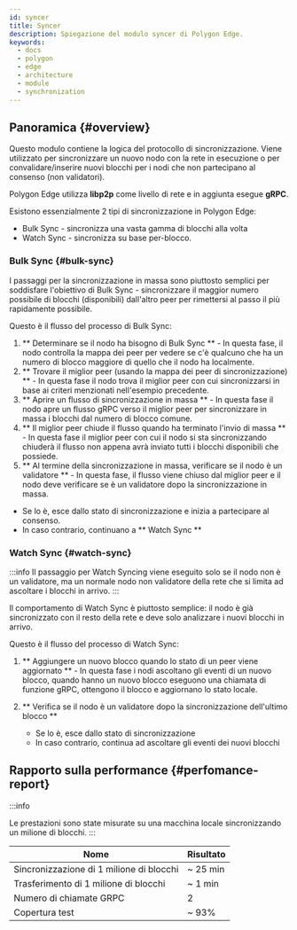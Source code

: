 ```yaml
---
id: syncer
title: Syncer
description: Spiegazione del modulo syncer di Polygon Edge.
keywords:
  - docs
  - polygon
  - edge
  - architecture
  - module
  - synchronization
---
```


## Panoramica {#overview}

Questo modulo contiene la logica del protocollo di sincronizzazione. Viene utilizzato per sincronizzare un nuovo nodo con la rete in esecuzione o per convalidare/inserire nuovi blocchi per i nodi che non partecipano al consenso (non validatori).

Polygon Edge utilizza **libp2p** come livello di rete e in aggiunta esegue **gRPC**.

Esistono essenzialmente 2 tipi di sincronizzazione in Polygon Edge:
* Bulk Sync - sincronizza una vasta gamma di blocchi alla volta
* Watch Sync - sincronizza su base per-blocco.

### Bulk Sync {#bulk-sync}

I passaggi per la sincronizzazione in massa sono piuttosto semplici per soddisfare l'obiettivo di Bulk Sync - sincronizzare il maggior numero possibile di blocchi (disponibili) dall'altro peer per rimettersi al passo il più rapidamente possibile.


Questo è il flusso del processo di Bulk Sync:

1. ** Determinare se il nodo ha bisogno di Bulk Sync ** - In questa fase, il nodo controlla la mappa dei peer per vedere se c'è qualcuno che ha un numero di blocco maggiore di quello che il nodo ha localmente.
2. ** Trovare il miglior peer (usando la mappa dei peer di sincronizzazione) ** - In questa fase il nodo trova il miglior peer con cui sincronizzarsi in base ai criteri menzionati nell'esempio precedente.
3. ** Aprire un flusso di sincronizzazione in massa ** - In questa fase il nodo apre un flusso gRPC verso il miglior peer per sincronizzare in massa i blocchi dal numero di blocco comune.
4. ** Il miglior peer chiude il flusso quando ha terminato l'invio di massa ** - In questa fase il miglior peer con cui il nodo si sta sincronizzando chiuderà il flusso non appena avrà inviato tutti i blocchi disponibili che possiede.
5. ** Al termine della sincronizzazione in massa, verificare se il nodo è un validatore ** - In questa fase, il flusso viene chiuso dal miglior peer e il nodo deve verificare se è un validatore dopo la sincronizzazione in massa.
  * Se lo è, esce dallo stato di sincronizzazione e inizia a partecipare al consenso.
  * In caso contrario, continuano a ** Watch Sync **

### Watch Sync {#watch-sync}

:::info
Il passaggio per Watch Syncing viene eseguito solo se il nodo non è un validatore, ma un normale nodo non validatore della rete che si limita ad ascoltare i blocchi in arrivo.
:::

Il comportamento di Watch Sync è piuttosto semplice: il nodo è già sincronizzato con il resto della rete e deve solo analizzare i nuovi blocchi in arrivo.

Questo è il flusso del processo di Watch Sync:

1. ** Aggiungere un nuovo blocco quando lo stato di un peer viene aggiornato ** - In questa fase i nodi ascoltano gli eventi di un nuovo blocco, quando hanno un nuovo blocco eseguono una chiamata di funzione gRPC, ottengono il blocco e aggiornano lo stato locale.
2. ** Verifica se il nodo è un validatore dopo la sincronizzazione dell'ultimo blocco **

   * Se lo è, esce dallo stato di sincronizzazione
   * In caso contrario, continua ad ascoltare gli eventi dei nuovi blocchi

## Rapporto sulla performance {#perfomance-report}

:::info

Le prestazioni sono state misurate su una macchina locale sincronizzando un milione di blocchi.
:::

| Nome | Risultato |
|----------------------|----------------|
| Sincronizzazione di 1 milione di blocchi | ~ 25 min |
| Trasferimento di 1 milione di blocchi | ~ 1 min |
| Numero di chiamate GRPC | 2 |
| Copertura test | ~ 93% |